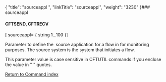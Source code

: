 {
    "title": "sourceappl ",
    "linkTitle": "sourceappl",
    "weight": "3230"
}### sourceappl

#### CFTSEND, CFTRECV

\[ sourceappl= { string 1...100 }\]

Parameter to define the  source application for a flow in for monitoring purposes. The source system is the system that initiates a flow.

This parameter value is case sensitive in CFTUTIL commands if you enclose the value in " " quotes.

[Return to Command index](../../)
